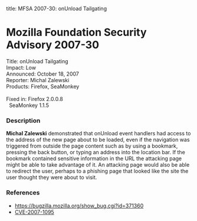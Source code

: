 title: MFSA 2007-30: onUnload Tailgating

<h1>Mozilla Foundation Security Advisory 2007-30</h1>

<p>
<span class="label">Title:</span>      onUnload Tailgating<br/>
<span class="label">Impact:</span>     Low<br/>
<span class="label">Announced:</span>  October 18, 2007<br/>
<span class="label">Reporter:</span>   Michal Zalewski<br/>
<span class="label">Products:</span>   Firefox, SeaMonkey<br/>
<br/>
<span class="label">Fixed in:</span>   Firefox 2.0.0.8<br/>
<span class="label">&#160;</span>      SeaMonkey 1.1.5<br/>
</p>


<h3>Description</h3>

<p><strong>Michal Zalewski</strong> demonstrated that onUnload event
handlers had access to the address of the new page about to be loaded,
even if the navigation was triggered from outside the page content
such as by using a bookmark, pressing the back button, or typing an
address into the location bar. If the bookmark contained sensitive
information in the URL the attacking page might be able to take advantage
of it. An attacking page would also be able to redirect the user,
perhaps to a phishing page that looked like the site the user thought
they were about to visit.</p>




<h3>References</h3>

<ul>
  <li><a href="https://bugzilla.mozilla.org/show_bug.cgi?id=371360">
       https://bugzilla.mozilla.org/show_bug.cgi?id=371360</a></li>

  <li><a class="ex-ref" href="http://cve.mitre.org/cgi-bin/cvename.cgi?name=CVE-2007-1095">
       CVE-2007-1095</a></li>

</ul>




